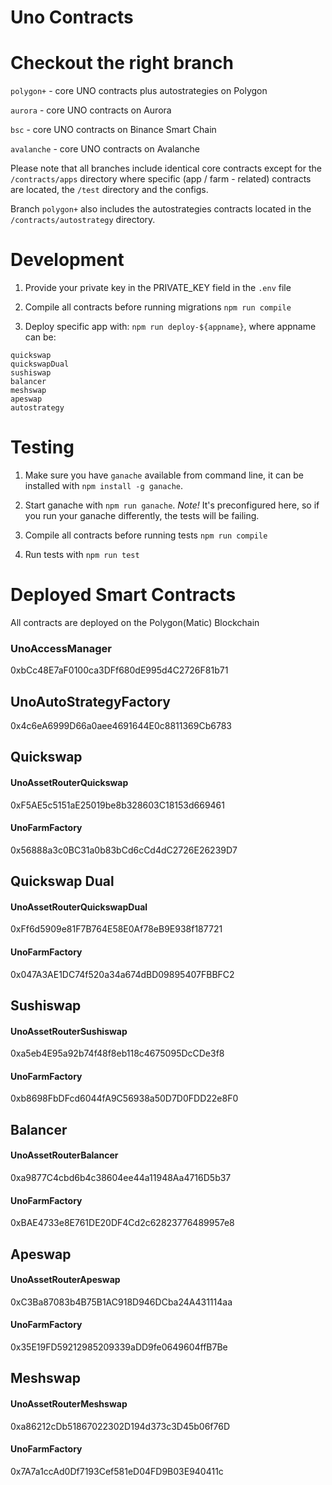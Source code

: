 # Uno Contracts

# Checkout the right branch

`polygon+` - core UNO contracts plus autostrategies on Polygon

`aurora` - core UNO contracts on Aurora

`bsc` - core UNO contracts on Binance Smart Chain

`avalanche` - core UNO contracts on Avalanche

Please note that all branches include identical core contracts except for the `/contracts/apps` directory where specific (app / farm - related) contracts are located, the `/test` directory and the configs.

Branch `polygon+` also includes the autostrategies contracts located in the `/contracts/autostrategy` directory.

# Development

1. Provide your private key in the PRIVATE_KEY field in the `.env` file

2. Compile all contracts before running migrations `npm run compile`

3. Deploy specific app with: `npm run deploy-${appname}`, where appname can be:
```
quickswap
quickswapDual
sushiswap
balancer
meshswap
apeswap
autostrategy
```

# Testing

1. Make sure you have `ganache` available from command line, it can be installed with `npm install -g ganache`.

2. Start ganache with `npm run ganache`. *Note!* It's preconfigured here, so if you run your ganache differently, the tests will be failing.

3. Compile all contracts before running tests `npm run compile`

4. Run tests with `npm run test`


# Deployed Smart Contracts

All contracts are deployed on the Polygon(Matic) Blockchain

### UnoAccessManager

0xbCc48E7aF0100ca3DFf680dE995d4C2726F81b71

## UnoAutoStrategyFactory

0x4c6eA6999D66a0aee4691644E0c8811369Cb6783

## Quickswap

#### UnoAssetRouterQuickswap

0xF5AE5c5151aE25019be8b328603C18153d669461

#### UnoFarmFactory

0x56888a3c0BC31a0b83bCd6cCd4dC2726E26239D7

## Quickswap Dual

#### UnoAssetRouterQuickswapDual

0xFf6d5909e81F7B764E58E0Af78eB9E938f187721

#### UnoFarmFactory

0x047A3AE1DC74f520a34a674dBD09895407FBBFC2

## Sushiswap

#### UnoAssetRouterSushiswap

0xa5eb4E95a92b74f48f8eb118c4675095DcCDe3f8

#### UnoFarmFactory

0xb8698FbDFcd6044fA9C56938a50D7D0FDD22e8F0

## Balancer

#### UnoAssetRouterBalancer

0xa9877C4cbd6b4c38604ee44a11948Aa4716D5b37

#### UnoFarmFactory

0xBAE4733e8E761DE20DF4Cd2c62823776489957e8

## Apeswap

#### UnoAssetRouterApeswap

0xC3Ba87083b4B75B1AC918D946DCba24A431114aa

#### UnoFarmFactory

0x35E19FD59212985209339aDD9fe0649604ffB7Be

## Meshswap

#### UnoAssetRouterMeshswap

0xa86212cDb51867022302D194d373c3D45b06f76D

#### UnoFarmFactory

0x7A7a1ccAd0Df7193Cef581eD04FD9B03E940411c
